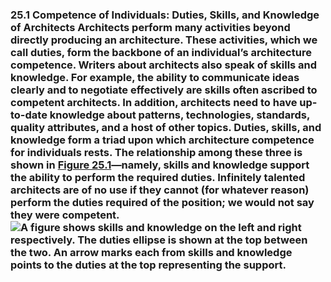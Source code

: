 ### 25.1 Competence of Individuals: Duties, Skills, and Knowledge of Architects Architects perform many activities beyond directly producing an architecture. These activities, which we call duties, form the backbone of an individual’s architecture competence. Writers about architects also speak of skills and knowledge. For example, the ability to communicate ideas clearly and to negotiate effectively are skills often ascribed to competent architects. In addition, architects need to have up-to-date knowledge about patterns, technologies, standards, quality attributes, and a host of other topics. Duties, skills, and knowledge form a triad upon which architecture competence for individuals rests. The relationship among these three is shown in [Figure 25.1](ch25.xhtml#ch25fig01)—namely, skills and knowledge support the ability to perform the required duties. Infinitely talented architects are of no use if they cannot (for whatever reason) perform the duties required of the position; we would not say they were competent. ![A figure shows skills and knowledge on the left and right respectively. The duties ellipse is shown at the top between the two. An arrow marks each from skills and knowledge points to the duties at the top representing the support.](graphics/25fig01.jpg)